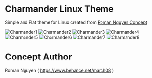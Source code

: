 # Charmander Linux Theme
Simple and Flat theme for Linux created from [Roman Nguyen Concept](https://www.behance.net/gallery/28804097/Ubuntu-1604-Stupendously-Hot-Charmander-concept)

![Charmander1](https://mir-s3-cdn-cf.behance.net/project_modules/max_1200/4a768f28804097.55d479d38d6a2.jpg)
![Charmander2](https://mir-s3-cdn-cf.behance.net/project_modules/max_1200/5151be28804097.55d479d38edbd.jpg)
![Charmander3](https://mir-s3-cdn-cf.behance.net/project_modules/max_1200/1429b128804097.55d479d390340.jpg)
![Charmander4](https://mir-s3-cdn-cf.behance.net/project_modules/max_1200/738da128804097.55d479d3913ea.jpg)
![Charmander5](https://mir-s3-cdn-cf.behance.net/project_modules/max_1200/166d8728804097.55d479d3926f8.jpg)
![Charmander6](https://mir-s3-cdn-cf.behance.net/project_modules/max_1200/6c169228804097.55d479d3938c7.jpg)
![Charmander7](https://mir-s3-cdn-cf.behance.net/project_modules/max_1200/a3133728804097.55d479d39d6c8.jpg)
![Charmander8](https://mir-s3-cdn-cf.behance.net/project_modules/max_1200/974fea28804097.55d479d39e8d2.jpg)

# Concept Author
Roman Nguyen ( https://www.behance.net/march08 )
